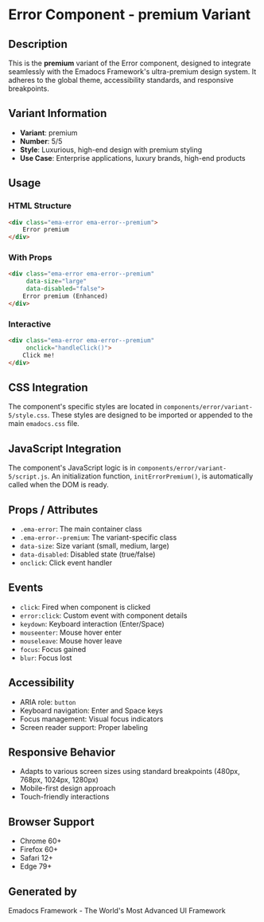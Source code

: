 # Error Component - premium Variant

## Description
This is the **premium** variant of the Error component, designed to integrate seamlessly with the Emadocs Framework's ultra-premium design system. It adheres to the global theme, accessibility standards, and responsive breakpoints.

## Variant Information
- **Variant**: premium
- **Number**: 5/5
- **Style**: Luxurious, high-end design with premium styling
- **Use Case**: Enterprise applications, luxury brands, high-end products

## Usage

### HTML Structure
```html
<div class="ema-error ema-error--premium">
    Error premium
</div>
```

### With Props
```html
<div class="ema-error ema-error--premium" 
     data-size="large" 
     data-disabled="false">
    Error premium (Enhanced)
</div>
```

### Interactive
```html
<div class="ema-error ema-error--premium" 
     onclick="handleClick()">
    Click me!
</div>
```

## CSS Integration
The component's specific styles are located in `components/error/variant-5/style.css`. These styles are designed to be imported or appended to the main `emadocs.css` file.

## JavaScript Integration
The component's JavaScript logic is in `components/error/variant-5/script.js`. An initialization function, `initErrorPremium()`, is automatically called when the DOM is ready.

## Props / Attributes
- `.ema-error`: The main container class
- `.ema-error--premium`: The variant-specific class
- `data-size`: Size variant (small, medium, large)
- `data-disabled`: Disabled state (true/false)
- `onclick`: Click event handler

## Events
- `click`: Fired when component is clicked
- `error:click`: Custom event with component details
- `keydown`: Keyboard interaction (Enter/Space)
- `mouseenter`: Mouse hover enter
- `mouseleave`: Mouse hover leave
- `focus`: Focus gained
- `blur`: Focus lost

## Accessibility
- ARIA role: `button`
- Keyboard navigation: Enter and Space keys
- Focus management: Visual focus indicators
- Screen reader support: Proper labeling

## Responsive Behavior
- Adapts to various screen sizes using standard breakpoints (480px, 768px, 1024px, 1280px)
- Mobile-first design approach
- Touch-friendly interactions

## Browser Support
- Chrome 60+
- Firefox 60+
- Safari 12+
- Edge 79+

## Generated by
Emadocs Framework - The World's Most Advanced UI Framework
